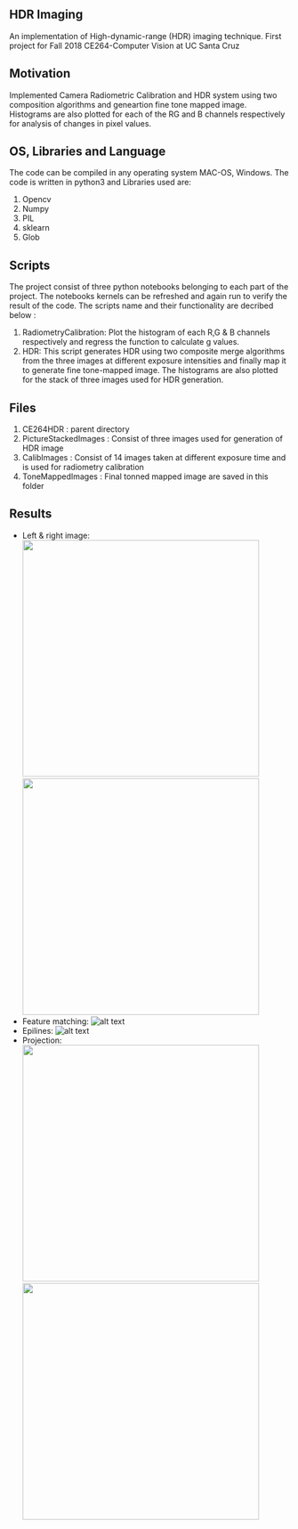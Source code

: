 ## HDR Imaging
An implementation of High-dynamic-range (HDR) imaging technique. First project for Fall 2018 CE264-Computer Vision at UC Santa Cruz

## Motivation
Implemented Camera Radiometric Calibration and HDR system using two composition algorithms and geneartion fine tone mapped image. Histograms are also plotted for each of the RG and B channels respectively for analysis of changes in pixel values.
 

## OS, Libraries and Language
The code can be compiled in any operating system MAC-OS, Windows. The code is written in python3 and Libraries used are:
1. Opencv
2. Numpy
3. PIL 
4. sklearn
5. Glob

## Scripts 
The project consist of three python notebooks belonging to each part of the project. The notebooks kernels can be refreshed and 
again run to verify the result of the code.
The scripts name and their functionality are decribed below :
1. RadiometryCalibration: 
   Plot the histogram of each R,G & B channels respectively  and regress the function to calculate g values.
2. HDR:
   This script generates HDR using two composite merge algorithms from the three images at different exposure intensities and finally
   map it to generate fine tone-mapped image. The histograms are also plotted for the stack of three images used for HDR generation. 

## Files 
1. CE264HDR             : parent directory
2. PictureStackedImages : Consist of three images used for generation of HDR image 
3. CalibImages          : Consist of 14 images taken at different exposure time and is used for radiometry calibration 
4. ToneMappedImages     : Final tonned mapped image are saved in this folder

## Results 

* Left & right image:
<img src="https://github.com/trungnguyencs/CE264MultiViewStereo/blob/master/StereoImages/01.jpeg" width="425"/> <img src="https://github.com/trungnguyencs/CE264MultiViewStereo/blob/master/StereoImages/02.jpeg" width="425"/> 
* Feature matching:
![alt text](https://github.com/trungnguyencs/CE264MultiViewStereo/blob/master/Results/feature_matching.png "Title")
* Epilines:
![alt text](https://github.com/trungnguyencs/CE264MultiViewStereo/blob/master/Results/epilines.png "Title")
* Projection:
<img src="https://github.com/trungnguyencs/CE264MultiViewStereo/blob/master/Results/projection1.png" width="425"/> <img src="https://github.com/trungnguyencs/CE264MultiViewStereo/blob/master/Results/projection2.png" width="425"/> 
